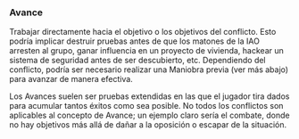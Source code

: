 ### Avance

Trabajar directamente hacia el objetivo o los objetivos del conflicto. Esto podría implicar destruir pruebas antes de que los matones de la IAO arresten al grupo, ganar influencia en un proyecto de vivienda, hackear un sistema de seguridad antes de ser descubierto, etc. Dependiendo del conflicto, podría ser necesario realizar una Maniobra previa (ver más abajo) para avanzar de manera efectiva.

Los Avances suelen ser pruebas extendidas en las que el jugador tira dados para acumular tantos éxitos como sea posible. No todos los conflictos son aplicables al concepto de Avance; un ejemplo claro sería el combate, donde no hay objetivos más allá de dañar a la oposición o escapar de la situación.